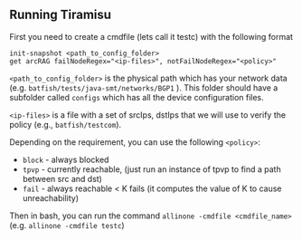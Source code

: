 ## Running Tiramisu

First you need to create a cmdfile (lets call it testc) with the following format

```
init-snapshot <path_to_config_folder>
get arcRAG failNodeRegex="<ip-files>", notFailNodeRegex="<policy>"
```

`<path_to_config_folder>` is the physical path which has your network data (e.g. `batfish/tests/java-smt/networks/BGP1` ). This folder should have a subfolder called `configs` which has all the device configuration files.

`<ip-files>` is a file with a set of srcIps, dstIps that we will use to verify the policy (e.g., `batfish/testcom`).

Depending on the requirement, you can use the following `<policy>`:
* `block` - always blocked
* `tpvp`  - currently reachable, (just run an instance of tpvp to find a path between src and dst)
* `fail` -  always reachable < K fails (it computes the value of K to cause unreachability)

Then in bash, you can run the command `allinone -cmdfile <cmdfile_name>` (e.g.  `allinone -cmdfile testc`)